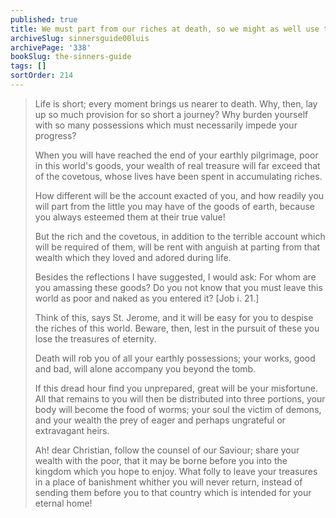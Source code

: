 ```yaml
---
published: true
title: We must part from our riches at death, so we might as well use them for our spiritual profit in this life
archiveSlug: sinnersguide00luis
archivePage: '338'
bookSlug: the-sinners-guide
tags: []
sortOrder: 214
---
```


> Life is short; every moment brings us nearer to death. Why, then, lay up so much provision for so short a journey? Why burden yourself with so many possessions which must necessarily impede your progress?
>
> When you will have reached the end of your earthly pilgrimage, poor in this world's goods, your wealth of real treasure will far exceed that of the covetous, whose lives have been spent in accumulating riches.
>
> How different will be the account exacted of you, and how readily you will part from the little you may have of the goods of earth, because you always esteemed them at their true value!
>
> But the rich and the covetous, in addition to the terrible account which will be required of them, will be rent with anguish at parting from that wealth which they loved and adored during life.
>
> Besides the reflections I have suggested, I would ask: For whom are you amassing these goods? Do you not know that you must leave this world as poor and naked as you entered it? [Job i. 21.]
>
> Think of this, says St. Jerome, and it will be easy for you to despise the riches of this world. Beware, then, lest in the pursuit of these you lose the treasures of eternity.
>
> Death will rob you of all your earthly possessions; your works, good and bad, will alone accompany you beyond the tomb.
>
> If this dread hour find you unprepared, great will be your misfortune. All that remains to you will then be distributed into three portions, your body will become the food of worms; your soul the victim of demons, and your wealth the prey of eager and perhaps ungrateful or extravagant heirs.
>
> Ah! dear Christian, follow the counsel of our Saviour; share your wealth with the poor, that it may be borne before you into the kingdom which you hope to enjoy. What folly to leave your treasures in a place of banishment whither you will never return, instead of sending them before you to that country which is intended for your eternal home!
